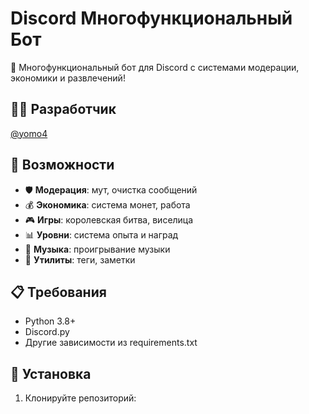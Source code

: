 # Discord Многофункциональный Бот

🤖 Многофункциональный бот для Discord с системами модерации, экономики и развлечений!

## 👨‍💻 Разработчик
[@yomo4](https://github.com/yomo4)

## 🚀 Возможности

- 🛡️ **Модерация**: мут, очистка сообщений
- 💰 **Экономика**: система монет, работа
- 🎮 **Игры**: королевская битва, виселица
- 📊 **Уровни**: система опыта и наград
- 🎵 **Музыка**: проигрывание музыки
- 📝 **Утилиты**: теги, заметки

## 📋 Требования

- Python 3.8+
- Discord.py
- Другие зависимости из requirements.txt

## 🔧 Установка

1. Клонируйте репозиторий: 